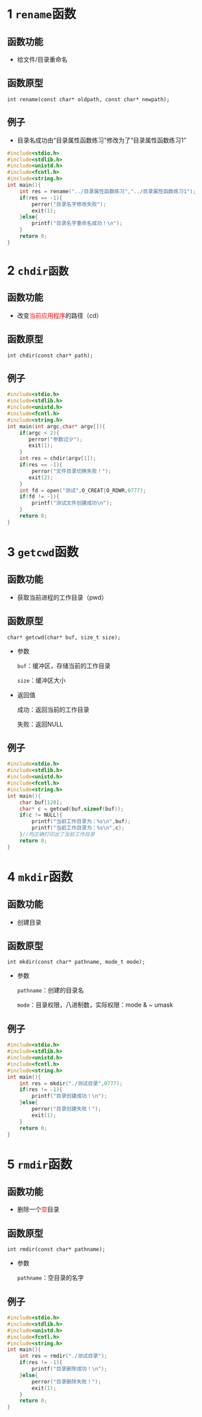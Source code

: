 # 1 `rename`函数

## 函数功能

- 给文件/目录重命名

## 函数原型

`int rename(const char* oldpath, const char* newpath);`

## 例子

- 目录名成功由“目录属性函数练习”修改为了“目录属性函数练习1”

```c
#include<stdio.h>
#include<stdlib.h>
#include<unistd.h>
#include<fcntl.h>
#include<string.h>
int main(){
    int res = rename("../目录属性函数练习","../目录属性函数练习1");
    if(res == -1){
        perror("目录名字修改失败");
        exit(1);
    }else{
        printf("目录名字重命名成功！\n");
    }
    return 0;
}
```

# 2 `chdir函数`

## 函数功能

- 改变<font color=red>当前应用程序</font>的路径（cd）

## 函数原型

`int chdir(const char* path);`

## 例子

```c
#include<stdio.h>
#include<stdlib.h>
#include<unistd.h>
#include<fcntl.h>
#include<string.h>
int main(int argc,char* argv[]){
    if(argc < 2){
       perror("参数过少");
       exit(1);
    }
    int res = chdir(argv[1]);
    if(res == -1){
        perror("文件目录切换失败！");
       exit(2);
    }
    int fd = open("测试",O_CREAT|O_RDWR,0777);
    if(fd != -1){
        printf("测试文件创建成功\n");
    }
    return 0;
}
```

# 3 `getcwd`函数

## 函数功能

- 获取当前进程的工作目录（pwd）

## 函数原型

`char* getcwd(char* buf, size_t size);`

- 参数

    `buf`：缓冲区，存储当前的工作目录

    `size`：缓冲区大小

- 返回值

    成功：返回当前的工作目录

    失败：返回NULL

## 例子

```c
#include<stdio.h>
#include<stdlib.h>
#include<unistd.h>
#include<fcntl.h>
#include<string.h>
int main(){
    char buf[128];
    char* c = getcwd(buf,sizeof(buf));
    if(c != NULL){
        printf("当前工作目录为：%s\n",buf);
        printf("当前工作目录为：%s\n",c);
    }//均正确打印出了当前工作目录
    return 0;
}
```

# 4 `mkdir`函数

## 函数功能

- 创建目录

## 函数原型

`int mkdir(const char* pathname, mode_t mode);`

- 参数

    `pathname`：创建的目录名

    `mode`：目录权限，八进制数，实际权限：mode & ~ umask

## 例子

```c
#include<stdio.h>
#include<stdlib.h>
#include<unistd.h>
#include<fcntl.h>
#include<string.h>
int main(){
    int res = mkdir("./测试目录",0777);
    if(res != -1){
        printf("目录创建成功！\n");
    }else{
        perror("目录创建失败！");
        exit(1);
    }
    return 0;
}
```

# 5 `rmdir`函数

## 函数功能

- 删除一个<font color=red>空</font>目录

## 函数原型

`int rmdir(const char* pathname);`

- 参数

    `pathname`：空目录的名字

## 例子

```c
#include<stdio.h>
#include<stdlib.h>
#include<unistd.h>
#include<fcntl.h>
#include<string.h>
int main(){
    int res = rmdir("./测试目录");
    if(res != -1){
        printf("目录删除成功！\n");
    }else{
        perror("目录删除失败！");
        exit(1);
    }
    return 0;
}
```













